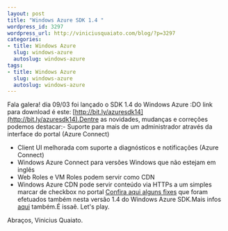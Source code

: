 ```yaml
--- 
layout: post
title: "Windows Azure SDK 1.4 "
wordpress_id: 3297
wordpress_url: http://viniciusquaiato.com/blog/?p=3297
categories: 
- title: Windows Azure
  slug: windows-azure
  autoslug: windows-azure
tags: 
- title: Windows Azure
  slug: windows-azure
  autoslug: windows-azure
---
```

Fala galera! dia 09/03 foi lançado o SDK 1.4 do Windows Azure :DO link para download é este: [http://bit.ly/azuresdk14](http://bit.ly/azuresdk14).Dentre as novidades, mudanças e correções podemos destacar:- Suporte para mais de um administrador através da interface do portal (Azure Connect)
- Client UI melhorada com suporte a diagnósticos e notificações (Azure Connect)
- Windows Azure Connect para versões Windows que não estejam em inglês
- Web Roles e VM Roles podem servir como CDN
- Windows Azure CDN pode servir conteúdo via HTTPs a um simples marcar de checkbox no portal
[Confira aqui alguns fixes](http://www.microsoft.com/downloads/en/details.aspx?FamilyID=7a1089b6-4050-4307-86c4-9dadaa5ed018&displaylang=en#QuickDetails) que foram efetuados também nesta versão 1.4 do Windows Azure SDK.Mais infos [aqui](http://blogs.msdn.com/b/cesardelatorre/archive/2011/03/10/updated-windows-azure-sdk-v-1-4-and-windows-azure-management-portal.aspx) também.É issaê. Let's play.

Abraços,
Vinicius Quaiato.
